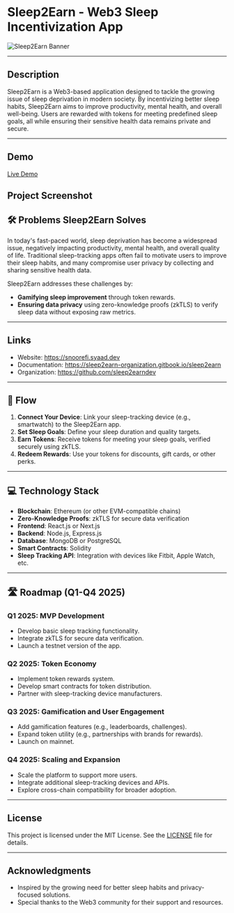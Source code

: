 # Sleep2Earn - Web3 Sleep Incentivization App

![Sleep2Earn Banner](https://github.com/user-attachments/assets/75484128-e1e0-4640-bce9-6588f0734fd4)

---

## Description
Sleep2Earn is a Web3-based application designed to tackle the growing issue of sleep deprivation in modern society. By incentivizing better sleep habits, Sleep2Earn aims to improve productivity, mental health, and overall well-being. Users are rewarded with tokens for meeting predefined sleep goals, all while ensuring their sensitive health data remains private and secure.

---

## Demo
[Live Demo](https://snoorefi.syaad.dev)

## Project Screenshot


## 🛠 Problems Sleep2Earn Solves
In today's fast-paced world, sleep deprivation has become a widespread issue, negatively impacting productivity, mental health, and overall quality of life. Traditional sleep-tracking apps often fail to motivate users to improve their sleep habits, and many compromise user privacy by collecting and sharing sensitive health data.

Sleep2Earn addresses these challenges by:
- **Gamifying sleep improvement** through token rewards.
- **Ensuring data privacy** using zero-knowledge proofs (zkTLS) to verify sleep data without exposing raw metrics.

---

## Links
- Website: https://snoorefi.syaad.dev
- Documentation: https://sleep2earn-organization.gitbook.io/sleep2earn
- Organization: https://github.com/sleep2earndev

---

## 🔄 Flow
1. **Connect Your Device**: Link your sleep-tracking device (e.g., smartwatch) to the Sleep2Earn app.
2. **Set Sleep Goals**: Define your sleep duration and quality targets.
3. **Earn Tokens**: Receive tokens for meeting your sleep goals, verified securely using zkTLS.
4. **Redeem Rewards**: Use your tokens for discounts, gift cards, or other perks.

---

## 💻 Technology Stack
- **Blockchain**: Ethereum (or other EVM-compatible chains)
- **Zero-Knowledge Proofs**: zkTLS for secure data verification
- **Frontend**: React.js or Next.js
- **Backend**: Node.js, Express.js
- **Database**: MongoDB or PostgreSQL
- **Smart Contracts**: Solidity
- **Sleep Tracking API**: Integration with devices like Fitbit, Apple Watch, etc.

---

## 🛣️ Roadmap (Q1-Q4 2025)

### Q1 2025: MVP Development
- Develop basic sleep tracking functionality.
- Integrate zkTLS for secure data verification.
- Launch a testnet version of the app.

### Q2 2025: Token Economy
- Implement token rewards system.
- Develop smart contracts for token distribution.
- Partner with sleep-tracking device manufacturers.

### Q3 2025: Gamification and User Engagement
- Add gamification features (e.g., leaderboards, challenges).
- Expand token utility (e.g., partnerships with brands for rewards).
- Launch on mainnet.

### Q4 2025: Scaling and Expansion
- Scale the platform to support more users.
- Integrate additional sleep-tracking devices and APIs.
- Explore cross-chain compatibility for broader adoption.

---

## License
This project is licensed under the MIT License. See the [LICENSE](LICENSE) file for details.

<!-- ---

## Contact
For questions or collaborations, feel free to reach out:
- **Email**: your.email@example.com
- **Twitter**: [@YourTwitterHandle](https://twitter.com/YourTwitterHandle)
- **Discord**: Join our [Discord Server](https://discord.gg/your-invite-link) -->

---

## Acknowledgments
- Inspired by the growing need for better sleep habits and privacy-focused solutions.
- Special thanks to the Web3 community for their support and resources.
